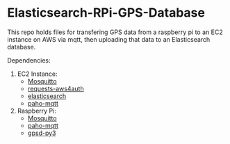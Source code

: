 # Elasticsearch-RPi-GPS-Database

This repo holds files for transfering GPS data from a raspberry pi to an EC2 instance on AWS via mqtt, then uploading that data to an Elasticsearch database.

Dependencies:
1. EC2 Instance: 
   * [Mosquitto](https://mosquitto.org/ "Eclipse Mosquitto")
   * [requests-aws4auth](https://pypi.python.org/pypi/requests-aws4auth "Python Package Index: requests-aws4auth")
   * [elasticsearch](https://pypi.python.org/pypi/elasticsearch/2.3.0 "Python Package Index: elasticsearch")
   * [paho-mqtt](https://pypi.python.org/pypi/paho-mqtt/1.3.1 "Python Package Index: paho-mqtt")
2. Raspberry Pi: 
   * [Mosquitto](https://mosquitto.org/ "Eclipse Mosquitto")
   * [paho-mqtt](https://pypi.python.org/pypi/paho-mqtt/1.3.1 "Python Package Index: paho-mqtt")
   * [gpsd-py3](https://pypi.python.org/pypi/gpsd-py3/0.2.0 "Python Package Index: gpsd-py3")
   
